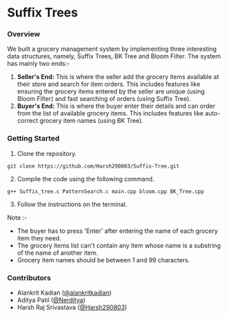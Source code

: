 # Suffix Trees

### Overview
We built a grocery management system by implementing three interesting data structures, namely, Suffix Trees, BK Tree and Bloom Filter. The system has mainly two ends:-

1. **Seller's End:** This is where the seller add the grocery items available at their store and search for item orders. This includes features like ensuring the grocery items entered by the seller are unique (using Bloom Filter) and fast searching of orders (using Suffix Tree).
2. **Buyer's End:** This is where the buyer enter their details and can order from the list of available grocery items. This includes features like auto-correct grocery item names (using BK Tree).

### Getting Started
1. Clone the repository.
```
git clone https://github.com/Harsh290803/Suffix-Tree.git
```
2. Compile the code using the following command.
```
g++ Suffix_tree.c PatternSearch.c main.cpp bloom.cpp BK_Tree.cpp
```
3. Follow the instructions on the terminal.

Note :-
- The buyer has to press 'Enter' after entering the name of each grocery item they need.
- The grocery items list can't contain any item whose name is a substring of the name of another item.
- Grocery item names should be between 1 and 99 characters.

### Contributors
- Alankrit Kadian ([@alankritkadian](https://github.com/alankritkadian))
- Aditya Patil ([@Nerditya](https://github.com/Nerditya))
- Harsh Raj Srivastava ([@Harsh290803](https://github.com/Harsh290803))